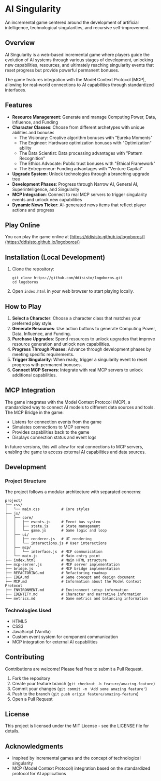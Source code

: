 # AI Singularity

An incremental game centered around the development of artificial intelligence, technological singularities, and recursive self-improvement.

## Overview

AI Singularity is a web-based incremental game where players guide the evolution of AI systems through various stages of development, unlocking new capabilities, resources, and ultimately reaching singularity events that reset progress but provide powerful permanent bonuses.

The game features integration with the Model Context Protocol (MCP), allowing for real-world connections to AI capabilities through standardized interfaces.

## Features

- **Resource Management**: Generate and manage Computing Power, Data, Influence, and Funding
- **Character Classes**: Choose from different archetypes with unique abilities and bonuses
  - The Visionary: Creative algorithm bonuses with "Eureka Moments"
  - The Engineer: Hardware optimization bonuses with "Optimization" ability
  - The Data Scientist: Data processing advantages with "Pattern Recognition"
  - The Ethics Advocate: Public trust bonuses with "Ethical Framework"
  - The Entrepreneur: Funding advantages with "Venture Capital"
- **Upgrade System**: Unlock technologies through a branching upgrade tree
- **Development Phases**: Progress through Narrow AI, General AI, Superintelligence, and Singularity
- **MCP Integration**: Connect to real MCP servers to trigger singularity events and unlock new capabilities
- **Dynamic News Ticker**: AI-generated news items that reflect player actions and progress

## Play Online

You can play the game online at [https://ddisisto.github.io/logoboros/](https://ddisisto.github.io/logoboros/)

## Installation (Local Development)

1. Clone the repository:
   ```
   git clone https://github.com/ddisisto/logoboros.git
   cd logoboros
   ```

2. Open `index.html` in your web browser to start playing locally.

## How to Play

1. **Select a Character**: Choose a character class that matches your preferred play style.
2. **Generate Resources**: Use action buttons to generate Computing Power, Data, Influence, and Funding.
3. **Purchase Upgrades**: Spend resources to unlock upgrades that improve resource generation and unlock new capabilities.
4. **Progress Through Phases**: Advance through development phases by meeting specific requirements.
5. **Trigger Singularity**: When ready, trigger a singularity event to reset progress with permanent bonuses.
6. **Connect MCP Servers**: Integrate with real MCP servers to unlock additional capabilities.

## MCP Integration

The game integrates with the Model Context Protocol (MCP), a standardized way to connect AI models to different data sources and tools. The MCP Bridge in the game:

- Listens for connection events from the game
- Simulates connections to MCP servers
- Provides capabilities back to the game
- Displays connection status and event logs

In future versions, this will allow for real connections to MCP servers, enabling the game to access external AI capabilities and data sources.

## Development

### Project Structure

The project follows a modular architecture with separated concerns:

```
project/
├── css/
│   └── main.css          # Core styles
├── js/
│   ├── core/
│   │   ├── events.js     # Event bus system
│   │   ├── state.js      # State management
│   │   └── game.js       # Game logic and loop
│   ├── ui/
│   │   ├── renderer.js   # UI rendering
│   │   └── interactions.js # User interactions
│   ├── mcp/
│   │   └── interface.js  # MCP communication
│   └── main.js           # Main entry point
├── index.html            # Main HTML structure
├── mcp-server.js         # MCP server implementation
├── bridge.js             # MCP bridge implementation
├── REFACTORING.md        # Refactoring roadmap
├── IDEA.md               # Game concept and design document
├── MCP.md                # Information about the Model Context Protocol
├── ENVIRONMENT.md        # Environment setup information
├── IDENTITY.md           # Character and narrative information
└── metrics.md            # Game metrics and balancing information
```

### Technologies Used

- HTML5
- CSS3
- JavaScript (Vanilla)
- Custom event system for component communication
- MCP integration for external AI capabilities

## Contributing

Contributions are welcome! Please feel free to submit a Pull Request.

1. Fork the repository
2. Create your feature branch (`git checkout -b feature/amazing-feature`)
3. Commit your changes (`git commit -m 'Add some amazing feature'`)
4. Push to the branch (`git push origin feature/amazing-feature`)
5. Open a Pull Request

## License

This project is licensed under the MIT License - see the LICENSE file for details.

## Acknowledgments

- Inspired by incremental games and the concept of technological singularity
- MCP (Model Context Protocol) integration based on the standardized protocol for AI applications